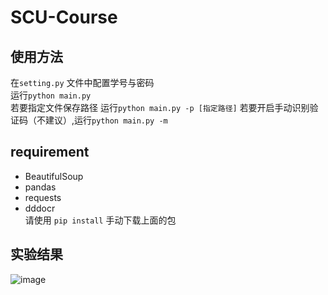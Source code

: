 # SCU-Course
## 使用方法
在`setting.py` 文件中配置学号与密码  
运行`python main.py`  
若要指定文件保存路径 运行`python main.py -p [指定路径]` 
若要开启手动识别验证码（不建议）,运行`python main.py -m ` 
## requirement
* BeautifulSoup
* pandas
* requests
* dddocr  
请使用 `pip install` 手动下载上面的包 
## 实验结果  
![image](https://user-images.githubusercontent.com/77262518/207874662-29465ad5-a183-4e9e-ab4b-064d256cedd1.png)
